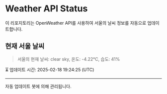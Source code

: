 
# Weather API Status

이 리포지토리는 OpenWeather API를 사용하여 서울의 날씨 정보를 자동으로 업데이트합니다.

## 현재 서울 날씨
> 서울의 현재 날씨: clear sky, 온도: -4.22°C, 습도: 41%

⏳ 업데이트 시간: 2025-02-18 19:24:25 (UTC)

---
자동 업데이트 봇에 의해 관리됩니다.
